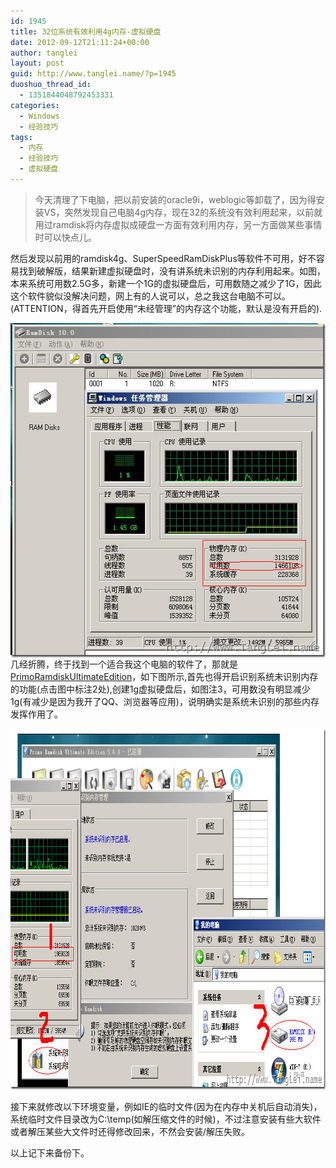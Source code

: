 ```yaml
---
id: 1945
title: 32位系统有效利用4g内存-虚拟硬盘
date: 2012-09-12T21:11:24+00:00
author: tanglei
layout: post
guid: http://www.tanglei.name/?p=1945
duoshuo_thread_id:
  - 1351844048792453331
categories:
  - Windows
  - 经验技巧
tags:
  - 内存
  - 经验技巧
  - 虚拟硬盘
---
```

> 今天清理了下电脑，把以前安装的oracle9i，weblogic等卸载了，因为得安装VS，突然发现自己电脑4g内存，现在32的系统没有效利用起来，以前就用过ramdisk将内存虚拟成硬盘一方面有效利用内存，另一方面做某些事情时可以快点儿。

然后发现以前用的ramdisk4g、SuperSpeedRamDiskPlus等软件不可用，好不容易找到破解版，结果新建虚拟硬盘时，没有讲系统未识别的内存利用起来。如图，本来系统可用数2.5G多，新建一个1G的虚拟硬盘后，可用数随之减少了1G，因此这个软件貌似没解决问题，网上有的人说可以，总之我这台电脑不可以。(ATTENTION，得首先开启使用“未经管理”的内存这个功能，默认是没有开启的).

[<img style="display: block; float: none; margin-left: auto; margin-right: auto; border: 0px;" title="image" src="/wp-content/uploads/2012/09/image_thumb.png" alt="image" width="546" height="535" border="0" />](/wp-content/uploads/2012/09/image.png) 几经折腾，终于找到一个适合我这个电脑的软件了，那就是<a href="http://www.cncrk.com/downinfo/33892.html" target="_blank">PrimoRamdiskUltimateEdition</a>，如下图所示,首先也得开启识别系统未识别内存的功能(点击图中标注2处),创建1g虚拟硬盘后，如图注3，可用数没有明显减少1g(有减少是因为我开了QQ、浏览器等应用)，说明确实是系统未识别的那些内存发挥作用了。

[<img style="display: inline; border: 0px;" title="虚拟硬盘" src="/wp-content/uploads/2012/09/image_thumb1.png" alt="虚拟硬盘" width="879" height="577" border="0" />](/wp-content/uploads/2012/09/image1.png)

接下来就修改以下环境变量，例如IE的临时文件(因为在内存中关机后自动消失)，系统临时文件目录改为C:\temp(如解压缩文件的时候)，不过注意安装有些大软件或者解压某些大文件时还得修改回来，不然会安装/解压失败。

以上记下来备份下。
